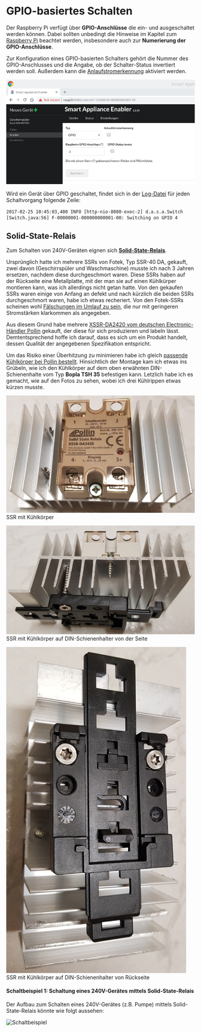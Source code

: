# GPIO-basiertes Schalten
Der Raspberry Pi verfügt über **GPIO-Anschlüsse** die ein- und ausgeschaltet werden können.
Dabei sollten unbedingt die Hinweise im Kapitel zum [Raspberry Pi](Raspberry_DE.md) beachtet werden, insbesondere auch zur **Numerierung der GPIO-Anschlüsse**.

Zur Konfiguration eines GPIO-basierten Schalters gehört die Nummer des GPIO-Anschlusses und die Angabe, ob der Schalter-Status invertiert werden soll.
Außerdem kann die [Anlaufstromerkennung](Anlaufstromerkennung_DE.md) aktiviert werden.

![GPIO Switch](../pics/fe/GPIOSwitch.png)

Wird ein Gerät über GPIO geschaltet, findet sich in der [Log-Datei](Support.md#Log) für jeden Schaltvorgang folgende Zeile:

```
2017-02-25 10:45:03,400 INFO [http-nio-8080-exec-2] d.a.s.a.Switch [Switch.java:56] F-00000001-000000000001-00: Switching on GPIO 4
```

## Solid-State-Relais
Zum Schalten von 240V-Geräten eignen sich [**Solid-State-Relais**](https://de.wikipedia.org/wiki/Relais#Halbleiterrelais).

Ursprünglich hatte ich mehrere SSRs von Fotek, Typ SSR-40 DA, gekauft, zwei davon (Geschirrspüler und Waschmaschine) musste ich nach 3 Jahren ersetzen, nachdem diese durchgeschmort waren. Diese SSRs haben auf der Rückseite eine Metallplatte, mit der man sie auf einen Kühlkürper montieren kann, was ich allerdings nicht getan hatte. Von den gekaufen SSRs waren einige von Anfang an defekt und nach kürzlich die beiden SSRs durchgeschmort waren, habe ich etwas recheriert. Von den Fotek-SSRs scheinen wohl [Fälschungen im Umlauf zu sein](https://www.mikrocontroller.net/topic/444199), die nur mit geringeren Stromstärken klarkommen als angegeben.

Aus diesem Grund habe mehrere [XSSR-DA2420 vom deutschen Electronic-Händler Pollin](https://www.pollin.de/p/solid-state-relais-xssr-da2420-3-32-v-20-a-240-v-340470) gekauft, der diese für sich produzieren und labeln lässt. Demtentsprechend hoffe ich darauf, dass es sich um ein Produkt handelt, dessen Qualität der angegebenen Spezifikation entspricht.

Um das Risiko einer Überhitzung zu minimieren habe ich gleich [passende Kühlkörper bei Pollin bestellt](https://www.pollin.de/p/strangkuehlkoerper-kab-60-125-50-430152). Hinsichtlich der Montage kam ich etwas ins Grübeln, wie ich den Kühlkörper auf dem oben erwähnten DIN-Schienenhalte vom Typ **Bopla TSH 35** befestigen kann. Letzlich habe ich es gemacht, wie auf den Fotos zu sehen, wobei ich drei Kühlrippen etwas kürzen musste.

![SSR mit Kühlkörper](../pics/SsrMitKuehlkoerper.jpg)
<br>SSR mit Kühlkörper

![SSR mit Kühlkörper auf DIN-Schienenhalter von der Seite](../pics/SsrMitKuehlkoerperDinHalter.jpg)
<br>SSR mit Kühlkörper auf DIN-Schienenhalter von der Seite

![SSR mit Kühlkörper auf DIN-Schienenhalter](../pics/SsrMitKuehlkoerperDinHalter2.jpg)
<br>SSR mit Kühlkörper auf DIN-Schienenhalter von Rückseite

#### Schaltbeispiel 1: Schaltung eines 240V-Gerätes mittels Solid-State-Relais
Der Aufbau zum Schalten eines 240V-Gerätes (z.B. Pumpe) mittels Solid-State-Relais könnte wie folgt aussehen:

![Schaltbeispiel](https://github.com/camueller/SmartApplianceEnabler/blob/master/pics/SchaltungSSR.jpg)
